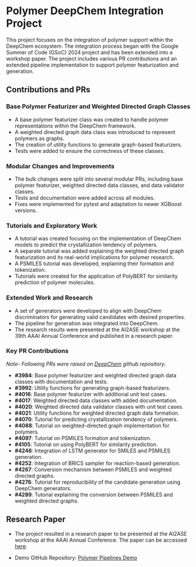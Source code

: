 # Polymer DeepChem Integration Project

This project focuses on the integration of polymer support within the DeepChem ecosystem. The integration process began with the Google Summer of Code (GSoC) 2024 project and has been extended into a workshop paper. The project includes various PR contributions and an extended pipeline implementation to support polymer featurization and generation.

## Contributions and PRs

### Base Polymer Featurizer and Weighted Directed Graph Classes
- A base polymer featurizer class was created to handle polymer representations within the DeepChem framework.
- A weighted directed graph data class was introduced to represent polymers as graphs.
- The creation of utility functions to generate graph-based featurizers.
- Tests were added to ensure the correctness of these classes.

### Modular Changes and Improvements
- The bulk changes were split into several modular PRs, including base polymer featurizer, weighted directed data classes, and data validator classes.
- Tests and documentation were added across all modules.
- Fixes were implemented for pytest and adaptation to newer XGBoost versions.

### Tutorials and Exploratory Work
- A tutorial was created focusing on the implementation of DeepChem models to predict the crystallization tendency of polymers.
- A separate tutorial was added explaining the weighted directed graph featurization and its real-world implications for polymer research.
- A PSMILES tutorial was developed, explaining their formation and tokenization.
- Tutorials were created for the application of PolyBERT for similarity prediction of polymer molecules.

### Extended Work and Research
- A set of generators were developed to align with DeepChem discriminators for generating valid candidates with desired properties.
- The pipeline for generation was integrated into DeepChem.
- The research results were presented at the AI2ASE workshop at the 39th AAAI Annual Conference and published in a research paper.

### Key PR Contributions

*Note- Following PRs were raised on [DeepChem](https://github.com/deepchem/deepchem) github repository.*

- **#3984**: Base polymer featurizer and weighted directed graph data classes with documentation and tests.
- **#3992**: Utility functions for generating graph-based featurizers.
- **#4016**: Base polymer featurizer with additional unit test cases.
- **#4017**: Weighted directed data classes with added documentation.
- **#4020**: Weighted directed data validator classes with unit test cases.
- **#4021**: Utility functions for weighted directed graph data formation.
- **#4070**: Tutorial for predicting crystallization tendency of polymers.
- **#4088**: Tutorial on weighted-directed graph implementation for polymers.
- **#4097**: Tutorial on PSMILES formation and tokenization.
- **#4105**: Tutorial on using PolyBERT for similarity prediction.
- **#4246**: Integration of LSTM generator for SMILES and PSMILES generation.
- **#4252**: Integration of BRICS sampler for reaction-based generation.
- **#4267**: Conversion mechanism between PSMILES and weighted directed graphs.
- **#4276**: Tutorial for reproducibility of the candidate generation using DeepChem generators.
- **#4289**: Tutorial explaining the conversion between PSMILES and weighted directed graphs.

## Research Paper
- The project resulted in a research paper to be presented at the AI2ASE workshop at the AAAI Annual Conference. The paper can be accessed [here](https://arxiv.org/html/2412.08658v1).

- Demo GitHub Repository: [Polymer Pipelines Demo](https://github.com/TRY-ER/polymer_pipelines.git)

